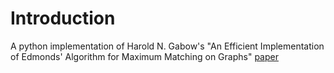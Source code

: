# Introduction

A python implementation of Harold N. Gabow's "An Efficient Implementation of Edmonds' Algorithm for Maximum Matching on Graphs" [paper](https://web.eecs.umich.edu/~pettie/matching/Gabow-general-matching-1976.pdf)
